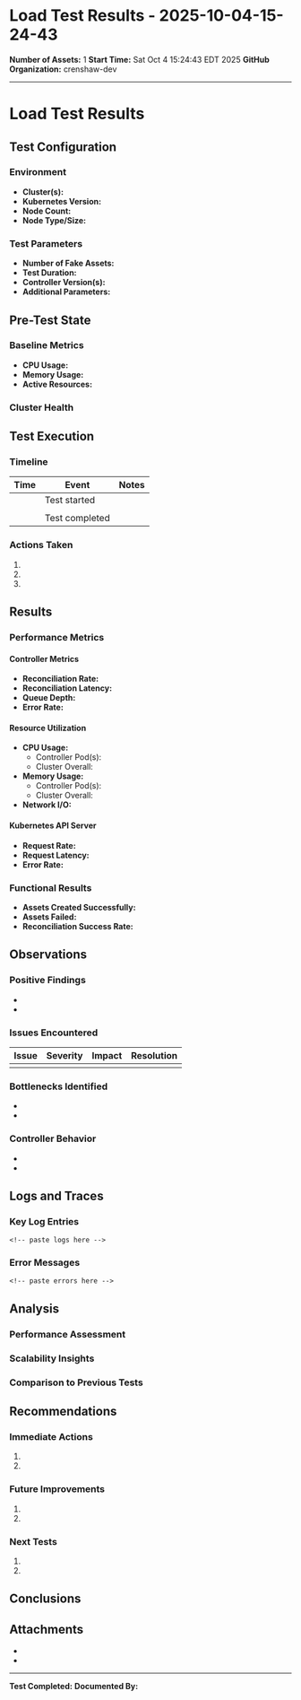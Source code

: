 # Load Test Results - 2025-10-04-15-24-43

**Number of Assets:** 1
**Start Time:** Sat Oct  4 15:24:43 EDT 2025
**GitHub Organization:** crenshaw-dev

---

# Load Test Results

<!-- This template will be copied to each run directory and should be filled out during/after the test -->

## Test Configuration

### Environment
- **Cluster(s):** <!-- e.g., staging-cluster-1, staging-cluster-2 -->
- **Kubernetes Version:** <!-- e.g., 1.28.0 -->
- **Node Count:** <!-- Number of nodes in cluster -->
- **Node Type/Size:** <!-- e.g., n1-standard-4, t3.large -->

### Test Parameters
- **Number of Fake Assets:** <!-- Will be filled in by setup script -->
- **Test Duration:** <!-- How long the test ran -->
- **Controller Version(s):** <!-- Version of the controllers being tested -->
- **Additional Parameters:** <!-- Any other relevant configuration -->

## Pre-Test State

### Baseline Metrics
- **CPU Usage:** <!-- Baseline CPU before test -->
- **Memory Usage:** <!-- Baseline memory before test -->
- **Active Resources:** <!-- Count of resources before test -->

### Cluster Health
<!-- Document any pre-existing issues or cluster state -->

## Test Execution

### Timeline
<!-- Document key events during the test -->

| Time | Event | Notes |
|------|-------|-------|
| | Test started | |
| | | |
| | Test completed | |

### Actions Taken
<!-- Document step-by-step what you did during the test -->

1. 
2. 
3. 

## Results

### Performance Metrics

#### Controller Metrics
- **Reconciliation Rate:** <!-- reconciliations per second/minute -->
- **Reconciliation Latency:** <!-- p50, p95, p99 latencies -->
- **Queue Depth:** <!-- work queue depth over time -->
- **Error Rate:** <!-- errors per second/minute -->

#### Resource Utilization
- **CPU Usage:**
  - Controller Pod(s): <!-- peak and average -->
  - Cluster Overall: <!-- impact on cluster -->
- **Memory Usage:**
  - Controller Pod(s): <!-- peak and average -->
  - Cluster Overall: <!-- impact on cluster -->
- **Network I/O:** <!-- if relevant -->

#### Kubernetes API Server
- **Request Rate:** <!-- requests per second -->
- **Request Latency:** <!-- p50, p95, p99 -->
- **Error Rate:** <!-- 4xx, 5xx errors -->

### Functional Results
- **Assets Created Successfully:** <!-- number/percentage -->
- **Assets Failed:** <!-- number/percentage -->
- **Reconciliation Success Rate:** <!-- percentage -->

## Observations

### Positive Findings
<!-- What worked well? -->

- 
- 

### Issues Encountered
<!-- What problems occurred? -->

| Issue | Severity | Impact | Resolution |
|-------|----------|--------|------------|
| | | | |

### Bottlenecks Identified
<!-- Where are the performance constraints? -->

- 
- 

### Controller Behavior
<!-- How did the controllers respond under load? -->

- 
- 

## Logs and Traces

### Key Log Entries
<!-- Paste relevant log excerpts -->

```
<!-- paste logs here -->
```

### Error Messages
<!-- Document any error messages encountered -->

```
<!-- paste errors here -->
```

## Analysis

### Performance Assessment
<!-- Overall assessment of performance under this load -->

### Scalability Insights
<!-- What does this test tell us about scalability? -->

### Comparison to Previous Tests
<!-- If applicable, how does this compare to earlier runs? -->

## Recommendations

### Immediate Actions
<!-- What should be done right away? -->

1. 
2. 

### Future Improvements
<!-- What could be improved for better performance? -->

1. 
2. 

### Next Tests
<!-- What should be tested next? -->

1. 
2. 

## Conclusions

<!-- Overall conclusions from this load test -->

## Attachments

<!-- Reference any additional files, screenshots, or data -->

- 
- 

---

**Test Completed:** <!-- Fill in completion timestamp -->
**Documented By:** <!-- Your name -->

